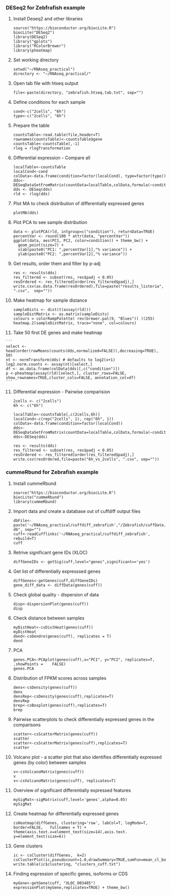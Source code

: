 ### DESeq2 for Zebfrafish example 

1. Install Deseq2 and other libraries 

	```
	source("https://bioconductor.org/biocLite.R")
	biocLite("DESeq2")
	library(DESeq2)
	library("gplots")
	library("RColorBrewer")
	library(pheatmap)
	```

1. Set working directory 
 
	```
	setwd("~/RNAseq_practical")
	directory <- "~/RNAseq_practical/"
	```
2. Open tab file with htseq output

	```
	file<-paste(directory, "zebrafish.htseq.tab.txt", sep="") 
	```
3. Define conditions for each sample

	```
	cond<-c("2cells", "6h")
	type<-c("2cells", "6h")
	```

4. Prepare the table

	```
	countsTable<-read.table(file,header=T)
	rownames(countsTable)<-countsTable$gene
	countsTable<-countsTable[,-1] 
	rlog = rlogTransformation
	```

5. Differential expression - Compare all 

	```
	localTable<-countsTable
	localCond<-cond
	colData<-data.frame(condition=factor(localCond), type=factor(type))
	dds<-DESeqDataSetFromMatrix(countData=localTable,colData,formula(~condition))
	dds <- DESeq(dds)
	rld <- rlog(dds)
	```
6. Plot MA to check distribution of differentially expressed genes 
	
	```
	plotMA(dds)
	```
	
7. Plot PCA to see sample distribution 
	
	```
	data <- plotPCA(rld, intgroup=c("condition"), returnData=TRUE)
	percentVar <- round(100 * attr(data, "percentVar"))
	ggplot(data, aes(PC1, PC2, color=condition)) + theme_bw() +
	  geom_point(size=7) +
	  xlab(paste0("PC1: ",percentVar[1],"% variance")) +
	  ylab(paste0("PC2: ",percentVar[2],"% variance"))
	```
	
8. Get results, order them and filter by p-adj 
	
	```
	res <- results(dds)
	res_filtered <- subset(res, res$padj < 0.05)
	resOrdered <- res_filtered[order(res_filtered$padj),]
	write.csv(as.data.frame(resOrdered),file=paste("results_listeria", ".csv", 	sep=""))
	```
	
9. Make heatmap for sample distance
	
	```
	sampleDists <- dist(t(assay(rld)))  
	sampleDistMatrix <- as.matrix(sampleDists)
	colours = colorRampPalette( rev(brewer.pal(9, "Blues")) )(255)
	heatmap.2(sampleDistMatrix, trace="none", col=colours)
	```
	
10.  Take 50 first DE genes and make heatmap 

	```
	select <-head(order(rowMeans(counts(dds,normalized=FALSE)),decreasing=TRUE), 50)
	nt <- normTransform(dds) # defaults to log2(x+1)
	log2.norm.counts <- assay(nt)[select,]
	df <- as.data.frame(colData(dds)[,c("condition")])
	p <-pheatmap(assay(rld)[select,], cluster_rows=FALSE, show_rownames=TRUE,cluster_cols=FALSE, annotation_col=df)
	```
	
11. Differential expression - Pairwise comparision 
	
	```
	2cells <- c("2cells")
	6h <- c("6h")
	```
	```
	localTable<-countsTable[,c(2cells,6h)]
	localCond<-c(rep("2cells", 1), rep("6h", 1))
	colData<-data.frame(condition=factor(localCond))
	dds<-DESeqDataSetFromMatrix(countData=localTable,colData,formula(~condition))
	dds<-DESeq(dds)
	```
	```
	res <- results(dds)
	res_filtered <- subset(res, res$padj < 0.05)
	resOrdered <- res_filtered[order(res_filtered$padj),]
	write.csv(resOrdered,file=paste("6h_vs_2cells", ".csv", sep=""))
	```


### cummeRbund for Zebrafish example
1. Install cummeRbund

	```
	source("https://bioconductor.org/biocLite.R")
	biocLite("cummeRbund")
	library(cummeRbund)
	```
2. Import data and create a database out of cuffdiff output files

	```
	dbFile<-paste('~/RNAseq_practical/cuffdiff_zebrafish',"/Zebrafish/cuffData.	db", sep="")
	cuff<-readCufflinks('~/RNAseq_practical/cuffdiff_zebrafish', rebuild=T) 
	cuff
	```
3. Retrive significant gene IDs (XLOC)

	```
	diffGeneIDs <- getSig(cuff,level="genes",significant=='yes')
	```
	
4. Get list of differentially expresssed genes 

	```
	diffGenes<-getGenes(cuff,diffGeneIDs)
	gene_diff_data <- diffData(genes(cuff))
	```

5. Check global quality - dispersion of data

	```
	disp<-dispersionPlot(genes(cuff))
	disp
	```
6. Check distance between samples 

	```
	myDistHeat<-csDistHeat(genes(cuff))
	myDistHeat
	dend<-csDendro(genes(cuff), replicates = T) 
	dend
	```

7. PCA

	```
	genes.PCA<-PCAplot(genes(cuff),x="PC1", y="PC2", replicates=T, ,showPoints = 	FALSE)
	genes.PCA 
	```
6. Distribution of FPKM scores across samples

	```
	dens<-csDensity(genes(cuff))
	dens
	densRep<-csDensity(genes(cuff),replicates=T)
	densRep
	brep<-csBoxplot(genes(cuff),replicates=T)
	brep
	```

7.  Pairwise scatterplots to check differentially expressed genes in the comparisons

	```
	scatter<-csScatterMatrix(genes(cuff))
	scatter
	scatter<-csScatterMatrix(genes(cuff),replicates=T)
	scatter
	```

8. Volcano plot - a scatter plot that also identifies differentially expressed genes (by color) between samples

	```
	v<-csVolcanoMatrix(genes(cuff))
	v
	v<-csVolcanoMatrix(genes(cuff), replicates=T)
	```

9. Overview of significant differentially expressed features 

	```
	mySigMat<-sigMatrix(cuff,level='genes',alpha=0.05) 
	mySigMat
	```


10. Create heatmap for differentially expressed genes 

	```
	csHeatmap(diffGenes, clustering='row', labCol=T, logMode=T, border=FALSE, 	fullnames = T) + theme(axis.text.x=element_text(size=14),axis.text.	y=element_text(size=6))
	```

11. Gene clusters 

	```
	ic <- csCluster(diffGenes,  k=2) 
	csClusterPlot(ic,pseudocount=1.0,drawSummary=TRUE,sumFun=mean_cl_boot)
	write.table(ic$clustering, "clusters_cuff.txt")
	```
	
12. Finding espression of specific genes, isoforms or CDS 


	```
	myGene<-getGene(cuff, "XLOC_003485")
	expressionPlot(myGene,replicates=TRUE) + theme_bw()
	```


